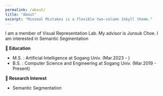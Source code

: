 ```yaml
---
permalink: /about/
title: "About"
excerpt: "Minimal Mistakes is a flexible two-column Jekyll theme."
---
```


I am a member of Visual Representation Lab. My advisor is Junsuk Choe.
I am interested in Semantic Segmentation 

**:school: Education**

 - M.S. : Artificial Intelligence at Sogang Univ. (Mar.2023 - )
 - B.S. : Computer Science and Engineering at Sogang Univ. (Mar.2019 - Present)

**:green_book: Research Interest**

 - Semantic Segmentation
 

